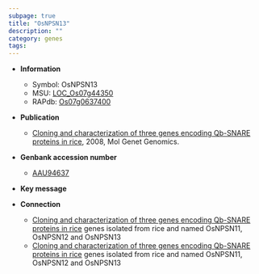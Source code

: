 ```yaml
---
subpage: true
title: "OsNPSN13"
description: ""
category: genes
tags: 
---
```


* **Information**  
    + Symbol: OsNPSN13  
    + MSU: [LOC_Os07g44350](http://rice.plantbiology.msu.edu/cgi-bin/ORF_infopage.cgi?orf=LOC_Os07g44350)  
    + RAPdb: [Os07g0637400](http://rapdb.dna.affrc.go.jp/viewer/gbrowse_details/irgsp1?name=Os07g0637400)  

* **Publication**  
    + [Cloning and characterization of three genes encoding Qb-SNARE proteins in rice](http://www.ncbi.nlm.nih.gov/pubmed?term=Cloning+and+characterization+of+three+genes+encoding+Qb-SNARE+proteins+in+rice%5BTitle%5D), 2008, Mol Genet Genomics.

* **Genbank accession number**  
    + [AAU94637](http://www.ncbi.nlm.nih.gov/nuccore/AAU94637)

* **Key message**  

* **Connection**  
    + [Cloning and characterization of three genes encoding Qb-SNARE proteins in rice](NPSN) genes isolated from rice and named OsNPSN11, OsNPSN12 and OsNPSN13
    + [Cloning and characterization of three genes encoding Qb-SNARE proteins in rice](NPSN) genes isolated from rice and named OsNPSN11, OsNPSN12 and OsNPSN13



